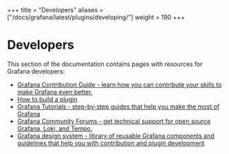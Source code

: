 +++
title = "Developers"
aliases = ["/docs/grafana/latest/plugins/developing/"]
weight = 190
+++

# Developers

This section of the documentation contains pages with resources for Grafana developers:

- [Grafana Contribution Guide - learn how you can contribute your skills to make Grafana even better.](contribute)
- [How to build a plugin](plugins)
- [Grafana Tutorials - step-by-step guides that help you make the most of Grafana](https://grafana.com/tutorials/)
- [Grafana Community Forums - get technical support for open source Grafana, Loki, and Tempo.](https://community.grafana.com)
- [Grafana design system - library of reusable Grafana components and guidelines that help you with contribution and plugin development](https://developers.grafana.com)
